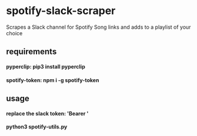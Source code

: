 # spotify-slack-scraper
Scrapes a Slack channel for Spotify Song links and adds to a playlist of your choice


## requirements
#### pyperclip: pip3 install pyperclip

#### spotify-token: npm i -g spotify-token




## usage
#### replace the slack token: 'Bearer <USE your slack bot user token with read channel access which starts with xoxp >'


#### python3 spotify-utils.py
